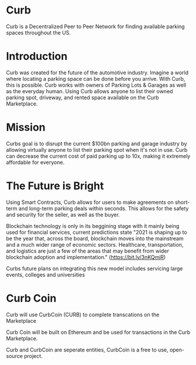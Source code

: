 # Curb
Curb is a Decentralized Peer to Peer Network for finding available parking spaces throughout the US.

# Introduction
Curb was created for the future of the automotive industry. Imagine a world where locating a parking space can be done before you arrive. With Curb, this is possible. Curb works with owners of Parking Lots & Garages as well as the everyday human. Using Curb allows anyone to list their owned parking spot, driveway, and rented space available on the Curb Marketplace.

# Mission
Curbs goal is to disrupt the current $100bn parking and garage industry by allowing virtually anyone to list their parking spot when it's not in use. Curb can decrease the current cost of paid parking up to 10x, making it extremely affordable for everyone.

# The Future is Bright
Using Smart Contracts, Curb allows for users to make agreements on short-term and long-term parking deals within seconds. This allows for the safety and security for the seller, as well as the buyer. 

Blockchain technology is only in its beggining stage with it mainly being used for financial services, current predictions state "2021 is shaping up to be the year that, across the board, blockchain moves into the mainstream and a much wider range of economic sectors. Healthcare, transportation, and logistics are just a few of the areas that may benefit from wider blockchain adoption and implementation." (https://bit.ly/3nKQmjR)

Curbs future plans on integrating this new model includes servicing large events, colleges and universities

# Curb Coin
Curb will use CurbCoin (CURB) to complete transcations on the Marketplace

Curb Coin will be built on Ethereum and be used for transactions in the Curb Marketplace.

Curb and CurbCoin are seperate entities, CurbCoin is a free to use, open-source project.
